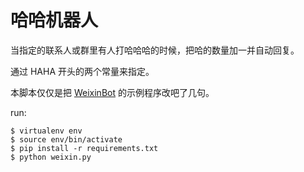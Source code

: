 # 哈哈机器人

当指定的联系人或群里有人打哈哈哈的时候，把哈的数量加一并自动回复。

通过 HAHA 开头的两个常量来指定。

本脚本仅仅是把 [WeixinBot](https://github.com/Urinx/WeixinBot) 的示例程序改吧了几句。

run:

```
$ virtualenv env
$ source env/bin/activate
$ pip install -r requirements.txt
$ python weixin.py
```
